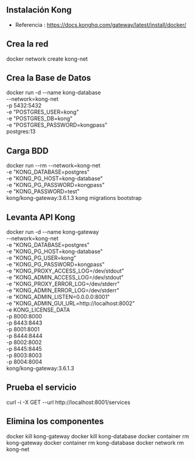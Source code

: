 ## Instalación Kong
- Referencia : https://docs.konghq.com/gateway/latest/install/docker/

## Crea la red
docker network create kong-net

## Crea la Base de Datos
docker run -d --name kong-database \
 --network=kong-net \
 -p 5432:5432 \
 -e "POSTGRES_USER=kong" \
 -e "POSTGRES_DB=kong" \
 -e "POSTGRES_PASSWORD=kongpass" \
 postgres:13

## Carga BDD
docker run --rm --network=kong-net \
-e "KONG_DATABASE=postgres" \
-e "KONG_PG_HOST=kong-database" \
-e "KONG_PG_PASSWORD=kongpass" \
-e "KONG_PASSWORD=test" \
kong/kong-gateway:3.6.1.3 kong migrations bootstrap

## Levanta API Kong
docker run -d --name kong-gateway \
--network=kong-net \
-e "KONG_DATABASE=postgres" \
-e "KONG_PG_HOST=kong-database" \
-e "KONG_PG_USER=kong" \
-e "KONG_PG_PASSWORD=kongpass" \
-e "KONG_PROXY_ACCESS_LOG=/dev/stdout" \
-e "KONG_ADMIN_ACCESS_LOG=/dev/stdout" \
-e "KONG_PROXY_ERROR_LOG=/dev/stderr" \
-e "KONG_ADMIN_ERROR_LOG=/dev/stderr" \
-e "KONG_ADMIN_LISTEN=0.0.0.0:8001" \
-e "KONG_ADMIN_GUI_URL=http://localhost:8002" \
-e KONG_LICENSE_DATA \
-p 8000:8000 \
-p 8443:8443 \
-p 8001:8001 \
-p 8444:8444 \
-p 8002:8002 \
-p 8445:8445 \
-p 8003:8003 \
-p 8004:8004 \
kong/kong-gateway:3.6.1.3

## Prueba el servicio
curl -i -X GET --url http://localhost:8001/services

## Elimina los componentes
docker kill kong-gateway
docker kill kong-database
docker container rm kong-gateway
docker container rm kong-database
docker network rm kong-net
